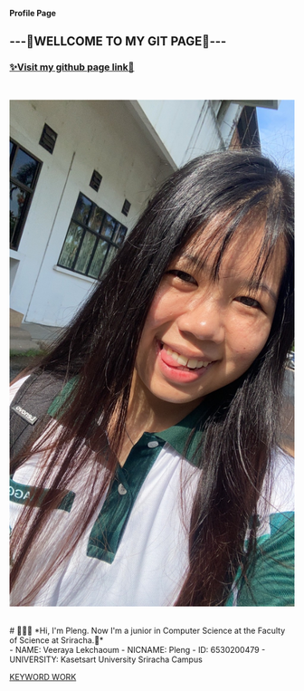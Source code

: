 **Profile Page**
## ---💖WELLCOME TO MY GIT PAGE💖---
### [✨Visit my github page link🌸](https://valin4637.github.io/)

<br>

![It's ME!!!!](https://github.com/VaLin4637/VaLin4637.github.io/raw/main/S__16097285.jpg)


<br>
# 💖💖💖
*Hi, I'm Pleng. Now I'm a junior in Computer Science at the Faculty of Science at Sriracha.🍡*
<br>
- NAME: Veeraya Lekchaoum
- NICNAME: Pleng
- ID: 6530200479
- UNIVERSITY: Kasetsart University Sriracha Campus
<br>

[KEYWORD WORK](risk_transference.md)
